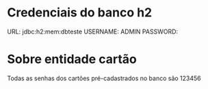 # Credenciais do banco h2

URL: jdbc:h2:mem:dbteste
USERNAME: ADMIN
PASSWORD:

# Sobre entidade cartão
Todas as senhas dos cartões pré-cadastrados no banco são 123456
